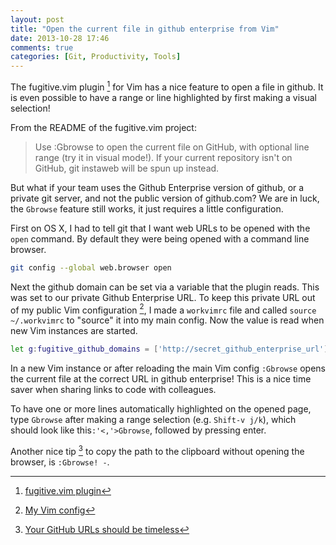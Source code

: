 ```yaml
---
layout: post
title: "Open the current file in github enterprise from Vim"
date: 2013-10-28 17:46
comments: true
categories: [Git, Productivity, Tools]
---
```


The fugitive.vim plugin [^plugin] for Vim has a nice feature to open a file in github. It is even possible to have a range or line highlighted by first making a visual selection!

From the README of the fugitive.vim project:

> Use :Gbrowse to open the current file on GitHub, with optional line range (try it in visual mode!). If your current repository isn't on GitHub, git instaweb will be spun up instead.

But what if your team uses the Github Enterprise version of github, or a private git server, and not the public version of github.com? We are in luck, the `Gbrowse` feature still works, it just requires a little configuration.

First on OS X, I had to tell git that I want web URLs to be opened with the `open` command. By default they were being opened with a command line browser.

``` bash
git config --global web.browser open
```

Next the github domain can be set via a variable that the plugin reads. This was set to our private Github Enterprise URL. To keep this private URL out of my public Vim configuration [^vim_config], I made a `workvimrc` file and called `source ~/.workvimrc` to "source" it into my main config. Now the value is read when new Vim instances are started.

``` bash
let g:fugitive_github_domains = ['http://secret_github_enterprise_url']
```

In a new Vim instance or after reloading the main Vim config `:Gbrowse` opens the current file at the correct URL in github enterprise! This is a nice time saver when sharing links to code with colleagues. 

To have one or more lines automatically highlighted on the opened page, type `Gbrowse` after making a range selection (e.g. `Shift-v j/k`), which should look like this`:'<,'>Gbrowse`, followed by pressing enter.

Another nice tip [^tip] to copy the path to the clipboard without opening the browser, is `:Gbrowse! -`.

[^plugin]: [fugitive.vim plugin](https://github.com/tpope/vim-fugitive)

[^vim_config]: [My Vim config](https://github.com/andyatkinson/vimfiles)

[^tip]: [Your GitHub URLs should be timeless](https://coderwall.com/p/j-dlsq)
